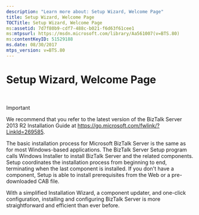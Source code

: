 ```yaml
---
description: "Learn more about: Setup Wizard, Welcome Page"
title: Setup Wizard, Welcome Page
TOCTitle: Setup Wizard, Welcome Page
ms:assetid: 7d7f80b9-cdf7-488c-b021-f6d63f61cee1
ms:mtpsurl: https://msdn.microsoft.com/library/Aa561007(v=BTS.80)
ms:contentKeyID: 51529188
ms.date: 08/30/2017
mtps_version: v=BTS.80
---
```


# Setup Wizard, Welcome Page

 


> [!IMPORTANT]
> <P>We recommend that you refer to the latest version of the BizTalk Server 2013 R2 Installation Guide at <A href="https://go.microsoft.com/fwlink/?linkid=269585">https://go.microsoft.com/fwlink/?LinkId=269585</A>.</P>



The basic installation process for Microsoft BizTalk Server is the same as for most Windows-based applications. The BizTalk Server Setup program calls Windows Installer to install BizTalk Server and the related components. Setup coordinates the installation process from beginning to end, terminating when the last component is installed. If you don't have a component, Setup is able to install prerequisites from the Web or a pre-downloaded CAB file.

With a simplified Installation Wizard, a component updater, and one-click configuration, installing and configuring BizTalk Server is more straightforward and efficient than ever before.
